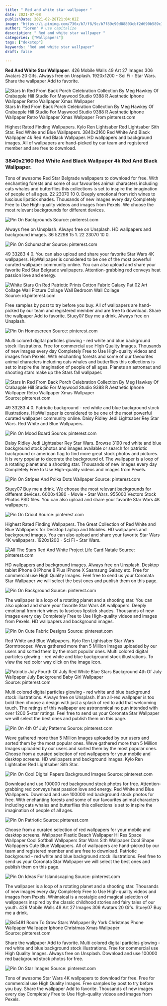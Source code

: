 ```yaml
---
title: " Red and white star wallpaper "
date: 2021-07-08
publishDate: 2021-02-28T21:04:02Z
image: "https://i.pinimg.com/736x/b7/f8/9c/b7f89c90d88803cbf2d690b589c1db18.jpg"
author: "Soren" # use capitalize
description: " Red and white star wallpaper "
categories: ["Wallpapers"]
tags: ["dekstop"]
keywords: "Red and white star wallpaper"
draft: false

---
```



**Red And White Star Wallpaper**. 426 Mobile Walls 49 Art 27 Images 306 Avatars 20 Gifs. Always free on Unsplash. 1920x1200 - Sci Fi - Star Wars. Share the wallpaper Add to favorite.

![Stars In Red From Back Porch Celebration Collection By Meg Hawkey Of Crabapple Hill Studio For Maywood Studio 9388 R Aesthetic Iphone Wallpaper Retro Wallpaper Xmas Wallpaper](https://i.pinimg.com/originals/eb/dd/b9/ebddb944a56a66fc441cedd0d695a335.jpg "Stars In Red From Back Porch Celebration Collection By Meg Hawkey Of Crabapple Hill Studio For Maywood Studio 9388 R Aesthetic Iphone Wallpaper Retro Wallpaper Xmas Wallpaper")
Stars In Red From Back Porch Celebration Collection By Meg Hawkey Of Crabapple Hill Studio For Maywood Studio 9388 R Aesthetic Iphone Wallpaper Retro Wallpaper Xmas Wallpaper From pinterest.com


Highest Rated Finding Wallpapers. Kylo Ren Lightsaber Red Lightsaber Sith Star. Red White and Blue Wallpapers. 3840x2160 Red White And Black Wallpaper 4k Red And Black Wallpaper. HD wallpapers and background images. All of wallpapers are hand-picked by our team and registered member and are free to download.

### 3840x2160 Red White And Black Wallpaper 4k Red And Black Wallpaper.

Tons of awesome Red Star Belgrade wallpapers to download for free. With enchanting forests and some of our favourites animal characters including cats whales and butterflies this collections is set to inspire the imagination of people of all ages. 22 23070 10 0. Deeply emotional from rich wines to luscious lipstick shades. Thousands of new images every day Completely Free to Use High-quality videos and images from Pexels. We choose the most relevant backgrounds for different devices.


![Pin On Backgrounds](https://i.pinimg.com/originals/b4/b1/11/b4b1116a383e5b34ed0f5a6fce12d255.jpg "Pin On Backgrounds")
Source: pinterest.com

Always free on Unsplash. Always free on Unsplash. HD wallpapers and background images. 36 52298 15 1. 22 23070 10 0.

![Pin On Schumacher](https://i.pinimg.com/originals/f5/4f/b3/f54fb3372b54f321b787c6e66c2b9dbf.jpg "Pin On Schumacher")
Source: pinterest.com

49 33283 4 0. You can also upload and share your favorite Star Wars 4K wallpapers. HipWallpaper is considered to be one of the most powerful curated wallpaper community online. You can also upload and share your favorite Red Star Belgrade wallpapers. Attention-grabbing red conveys heat passion love and energy.

![White Stars On Red Patriotic Prints Cotton Fabric Galaxy Pat 02 Art Collage Wall Picture Collage Wall Bedroom Wall Collage](https://i.pinimg.com/originals/ad/0e/e0/ad0ee0d899a14ef211a4855dbe0b0006.jpg "White Stars On Red Patriotic Prints Cotton Fabric Galaxy Pat 02 Art Collage Wall Picture Collage Wall Bedroom Wall Collage")
Source: id.pinterest.com

Free samples by post to try before you buy. All of wallpapers are hand-picked by our team and registered member and are free to download. Share the wallpaper Add to favorite. Stuey07 Buy me a drink. Always free on Unsplash.

![Pin On Homescreen](https://i.pinimg.com/originals/20/51/9b/20519b2debeb21983eda6f08a66c4392.jpg "Pin On Homescreen")
Source: pinterest.com

Multi colored digital particles glowing - red white and blue background stock illustrations. Free for commercial use High Quality Images. Thousands of new images every day Completely Free to Use High-quality videos and images from Pexels. With enchanting forests and some of our favourites animal characters including cats whales and butterflies this collections is set to inspire the imagination of people of all ages. Planets an astronaut and shooting stars make up the Stars fall wallpaper.

![Stars In Red From Back Porch Celebration Collection By Meg Hawkey Of Crabapple Hill Studio For Maywood Studio 9388 R Aesthetic Iphone Wallpaper Retro Wallpaper Xmas Wallpaper](https://i.pinimg.com/originals/eb/dd/b9/ebddb944a56a66fc441cedd0d695a335.jpg "Stars In Red From Back Porch Celebration Collection By Meg Hawkey Of Crabapple Hill Studio For Maywood Studio 9388 R Aesthetic Iphone Wallpaper Retro Wallpaper Xmas Wallpaper")
Source: pinterest.com

49 33283 4 0. Patriotic background - red white and blue background stock illustrations. HipWallpaper is considered to be one of the most powerful curated wallpaper community online. Daisy Ridley Jedi Lightsaber Rey Star Wars. Red White and Blue Wallpapers.

![Pin On Mood Board](https://i.pinimg.com/originals/b7/01/22/b7012275a1c319744f3bacc12d305984.jpg "Pin On Mood Board")
Source: pinterest.com

Daisy Ridley Jedi Lightsaber Rey Star Wars. Browse 3190 red white and blue background stock photos and images available or search for patriotic background or american flag to find more great stock photos and pictures. It is very popular to decorate the background of. The wallpaper is a loop of a rotating planet and a shooting star. Thousands of new images every day Completely Free to Use High-quality videos and images from Pexels.

![Pin On Stripes And Polka Dots Wallpaper](https://i.pinimg.com/originals/46/3c/ee/463ceebf2901db0ebef7832c470bf289.jpg "Pin On Stripes And Polka Dots Wallpaper")
Source: pinterest.com

Stuey07 Buy me a drink. We choose the most relevant backgrounds for different devices. 6000x4380 - Movie - Star Wars. 955000 Vectors Stock Photos PSD files. You can also upload and share your favorite Star Wars 4K wallpapers.

![Pin On Cricut](https://i.pinimg.com/564x/1c/4d/1d/1c4d1deb968ea6492173bee90f65cf31.jpg "Pin On Cricut")
Source: pinterest.com

Highest Rated Finding Wallpapers. The Great Collection of Red White and Blue Wallpapers for Desktop Laptop and Mobiles. HD wallpapers and background images. You can also upload and share your favorite Star Wars 4K wallpapers. 1920x1200 - Sci Fi - Star Wars.

![All The Stars Red And White Project Life Card Natale](https://i.pinimg.com/originals/4e/64/67/4e6467b98b53fde3bdfe6ccfca21400f.png "All The Stars Red And White Project Life Card Natale")
Source: pinterest.com

HD wallpapers and background images. Always free on Unsplash. Desktop tablet iPhone 8 iPhone 8 Plus iPhone X Sasmsung Galaxy etc. Free for commercial use High Quality Images. Feel free to send us your Coronata Star Wallpaper we will select the best ones and publish them on this page.

![Pin On Background](https://i.pinimg.com/originals/b2/6b/28/b26b2836ddf9b0176d99637e47f27b79.gif "Pin On Background")
Source: pinterest.com

The wallpaper is a loop of a rotating planet and a shooting star. You can also upload and share your favorite Star Wars 4K wallpapers. Deeply emotional from rich wines to luscious lipstick shades. Thousands of new images every day Completely Free to Use High-quality videos and images from Pexels. HD wallpapers and background images.

![Pin On Cute Fabric Designs](https://i.pinimg.com/originals/b9/ef/9b/b9ef9bad3cdebd87ea2e3157031547f9.jpg "Pin On Cute Fabric Designs")
Source: pinterest.com

Red White and Blue Wallpapers. Kylo Ren Lightsaber Star Wars Stormtrooper. Weve gathered more than 5 Million Images uploaded by our users and sorted them by the most popular ones. Multi colored digital particles glowing - red white and blue background stock illustrations. To view the red color way click on the image icon.

![Patriotic July Fourth Of July Red White Blue Stars Background 4th Of July Wallpaper July Background Baby Girl Wallpaper](https://i.pinimg.com/originals/66/ce/56/66ce56757149376466987bfdb2dca234.jpg "Patriotic July Fourth Of July Red White Blue Stars Background 4th Of July Wallpaper July Background Baby Girl Wallpaper")
Source: pinterest.com

Multi colored digital particles glowing - red white and blue background stock illustrations. Always free on Unsplash. If an all-red wallpaper is too bold then choose a design with just a splash of red to add that welcoming touch. The ratings of this wallpaper are astronomical no pun intended with over 1200 5-star ratings. Feel free to send us your Coronata Star Wallpaper we will select the best ones and publish them on this page.

![Pin On 4th Of July Patterns](https://i.pinimg.com/originals/a2/18/df/a218dfe6fdfd3b7e7c3f4e10a12d3ea4.png "Pin On 4th Of July Patterns")
Source: pinterest.com

Weve gathered more than 5 Million Images uploaded by our users and sorted them by the most popular ones. Weve gathered more than 5 Million Images uploaded by our users and sorted them by the most popular ones. Choose from a curated selection of red wallpapers for your mobile and desktop screens. HD wallpapers and background images. Kylo Ren Lightsaber Red Lightsaber Sith Star.

![Pin On Cool Digital Papers Background Images](https://i.pinimg.com/564x/69/13/7d/69137db5ca184de6eca0e078bbb96c49.jpg "Pin On Cool Digital Papers Background Images")
Source: pinterest.com

Download and use 100000 red background stock photos for free. Attention-grabbing red conveys heat passion love and energy. Red White and Blue Wallpapers. Download and use 100000 red background stock photos for free. With enchanting forests and some of our favourites animal characters including cats whales and butterflies this collections is set to inspire the imagination of people of all ages.

![Pin On Patriotic](https://i.pinimg.com/originals/a6/29/43/a62943532eb69ea036c9ba41157e724e.jpg "Pin On Patriotic")
Source: pinterest.com

Choose from a curated selection of red wallpapers for your mobile and desktop screens. Wallpaper Plastic Beach Wallpaper Hi Res Space Wallpaper Cool Softball Wallpapers Star Wars Sith Wallpaper Cool Shape Wallpapers Cute Blue Wallpapers. All of wallpapers are hand-picked by our team and registered member and are free to download. Patriotic background - red white and blue background stock illustrations. Feel free to send us your Coronata Star Wallpaper we will select the best ones and publish them on this page.

![Pin On Ideas For Islandscaping](https://i.pinimg.com/originals/fa/35/bc/fa35bca12a2e11b277a5a84176e3251a.png "Pin On Ideas For Islandscaping")
Source: pinterest.com

The wallpaper is a loop of a rotating planet and a shooting star. Thousands of new images every day Completely Free to Use High-quality videos and images from Pexels. Whimsical is a nostalgic and magical selection of wallpapers inspired by the classic childhood stories and fairy tales of our youth. 426 Mobile Walls 49 Art 27 Images 306 Avatars 20 Gifs. Stuey07 Buy me a drink.

![Bs5481 Room To Grow Stars Wallpaper By York Christmas Phone Wallpaper Wallpaper Iphone Christmas Xmas Wallpaper](https://i.pinimg.com/originals/e5/a8/7f/e5a87faf1aff4c3d681faddde6f64f0b.jpg "Bs5481 Room To Grow Stars Wallpaper By York Christmas Phone Wallpaper Wallpaper Iphone Christmas Xmas Wallpaper")
Source: pinterest.com

Share the wallpaper Add to favorite. Multi colored digital particles glowing - red white and blue background stock illustrations. Free for commercial use High Quality Images. Always free on Unsplash. Download and use 100000 red background stock photos for free.

![Pin On Star Images](https://i.pinimg.com/736x/b7/f8/9c/b7f89c90d88803cbf2d690b589c1db18.jpg "Pin On Star Images")
Source: pinterest.com

Tons of awesome Star Wars 4K wallpapers to download for free. Free for commercial use High Quality Images. Free samples by post to try before you buy. Share the wallpaper Add to favorite. Thousands of new images every day Completely Free to Use High-quality videos and images from Pexels.

